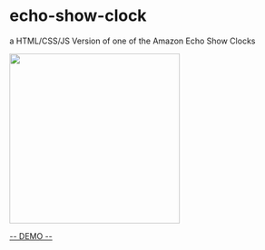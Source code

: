 # echo-show-clock
a HTML/CSS/JS Version of one of the Amazon Echo Show Clocks

<img src="https://ringorohe.github.io/echo-show-clock/screen.png" width="300" />

[-- DEMO --](https://ringorohe.github.io/echo-show-clock/)

